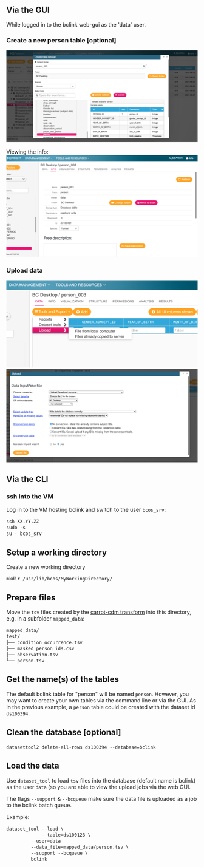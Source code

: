 

## Via the GUI

While logged in to the bclink web-gui as the 'data' user.

### Create a new person table [optional]
![1](../../images/bclink_gui/1.png)

Viewing the info:
![2](../../images/bclink_gui/2.png)

### Upload data

![3](../../images/bclink_gui/3.png)
![4](../../images/bclink_gui/4.png)


## Via the CLI


### ssh into the VM
Log in to the VM hosting bclink and switch to the user `bcos_srv`:
```
ssh XX.YY.ZZ
sudo -s
su - bcos_srv
```


## Setup a working directory

Create a new working directory
```
mkdir /usr/lib/bcos/MyWorkingDirectory/
```

## Prepare files

Move the `tsv` files created by the [carrot-cdm transform](/CaRROT-Docs/CaRROT-CDM/Transform/) into this directory, e.g. in a subfolder `mapped_data`:
```
mapped_data/
test/
├── condition_occurrence.tsv
├── masked_person_ids.csv
├── observation.tsv
└── person.tsv
```

## Get the name(s) of the tables

The default bclink table for "person" will be named `person`. However, you may want to create your own tables via the command line or via the GUI. As in the previous example, a `person` table could be created with the dataset id `ds100394`.

## Clean the database [optional]

```
datasettool2 delete-all-rows ds100394 --database=bclink
```

## Load the data

Use `dataset_tool` to load `tsv` files into the database (default name is bclink) as the user `data` (so you are able to view the upload jobs via the web GUI.

The flags `--support` & `--bcqueue` make sure the data file is uploaded as a job to the bclink batch queue.

Example:
```
dataset_tool --load \
             --table=ds100123 \
	     --user=data
	     --data_file=mapped_data/person.tsv \
	     --support --bcqueue \
	     bclink
```
